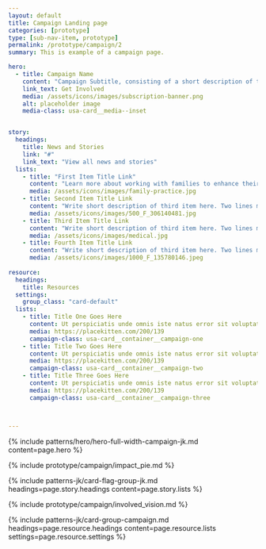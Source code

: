 ```yaml
---
layout: default
title: Campaign Landing page
categories: [prototype]
type: [sub-nav-item, prototype]
permalink: /prototype/campaign/2
summary: This is example of a campaign page.

hero:
  - title: Campaign Name
    content: "Campaign Subtitle, consisting of a short description of the campaign. This can be two to three lines in length."
    link_text: Get Involved
    media: /assets/icons/images/subscription-banner.png
    alt: placeholder image
    media-class: usa-card__media--inset


story:
  headings:
    title: News and Stories
    link: "#"
    link_text: "View all news and stories"
  lists:
    - title: "First Item Title Link"
      content: "Learn more about working with families to enhance their capacity to care and protect their children."
      media: /assets/icons/images/family-practice.jpg
    - title: Second Item Title Link
      content: "Write short description of third item here. Two lines max."
      media: /assets/icons/images/500_F_306140481.jpg
    - title: Third Item Title Link
      content: "Write short description of third item here. Two lines max."
      media: /assets/icons/images/medical.jpg
    - title: Fourth Item Title Link
      content: "Write short description of third item here. Two lines max."
      media: /assets/icons/images/1000_F_135780146.jpeg
      
resource:
  headings: 
    title: Resources
  settings:
    group_class: "card-default"
  lists: 
    - title: Title One Goes Here
      content: Ut perspiciatis unde omnis iste natus error sit voluptatem accusantium doloremque.
      media: https://placekitten.com/200/139
      campaign-class: usa-card__container__campaign-one
    - title: Title Two Goes Here
      content: Ut perspiciatis unde omnis iste natus error sit voluptatem accusantium doloremque.
      media: https://placekitten.com/200/139
      campaign-class: usa-card__container__campaign-two
    - title: Title Three Goes Here
      content: Ut perspiciatis unde omnis iste natus error sit voluptatem accusantium doloremque.
      media: https://placekitten.com/200/139
      campaign-class: usa-card__container__campaign-three



---
```

{% include patterns/hero/hero-full-width-campaign-jk.md content=page.hero %}

{% include prototype/campaign/impact_pie.md %}

<section class="campaign-news">
{% include patterns-jk/card-flag-group-jk.md headings=page.story.headings content=page.story.lists %}
</section>

{% include prototype/campaign/involved_vision.md %}

<section class="blue-wrapper campaign-resources">
{% include patterns-jk/card-group-campaign.md headings=page.resource.headings content=page.resource.lists settings=page.resource.settings %}
</section>